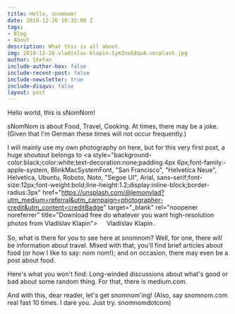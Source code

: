 ```yaml
---
title: Hello, snomnom!
date: 2019-12-26 10:32:00 Z
tags:
- Blog
- About
description: What this is all about.
img: 2019-12-26-vladislav-klapin-SymZoeE8quA-unsplash.jpg
author: Stefan
include-author-box: false
include-recent-post: false
include-newsletter: true
include-disqus: false
layout: post
---
```


Hello world, this is sNomNom!

sNomNom is about Food, Travel, Cooking. At times, there may be a joke. (Given that I'm German these times will not occur frequently.)

I will mainly use my own photography on here, but for this very first post, a huge shoutout belongs to <a style="background-color:black;color:white;text-decoration:none;padding:4px 6px;font-family:-apple-system, BlinkMacSystemFont, "San Francisco", "Helvetica Neue", Helvetica, Ubuntu, Roboto, Noto, "Segoe UI", Arial, sans-serif;font-size:12px;font-weight:bold;line-height:1.2;display:inline-block;border-radius:3px" href="https://unsplash.com/@lemonvlad?utm_medium=referral&utm_campaign=photographer-credit&utm_content=creditBadge" target="_blank" rel="noopener noreferrer" title="Download free do whatever you want high-resolution photos from Vladislav Klapin"><span style="display:inline-block;padding:2px 3px"><svg xmlns="http://www.w3.org/2000/svg" style="height:12px;width:auto;position:relative;vertical-align:middle;top:-2px;fill:white" viewBox="0 0 32 32"><title>unsplash-logo</title><path d="M10 9V0h12v9H10zm12 5h10v18H0V14h10v9h12v-9z"></path></svg></span><span style="display:inline-block;padding:2px 3px">Vladislav Klapin</span></a>.

So, what is there for you to see here at snomnom? Well, for one, there will be information about travel. Mixed with that, you'll find brief articles about food (or how I like to say: nom nom!); and on occasion, there may even be a post about food.

Here's what you won't find: Long-winded discussions about what's good or bad about some random thing. For that, there is medium.com.

And with this, dear reader, let's get snomnom'ing! (Also, say snomnom.com real fast 10 times. I dare you. Just try. snomnomdotcom)
